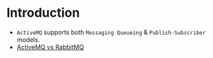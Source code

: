 
# Introduction

- `ActiveMQ` supports both `Messaging Queueing` & `Publish-Subscriber` models.
- [ActiveMQ vs RabbitMQ](https://www.educba.com/activemq-vs-rabbitmq/)